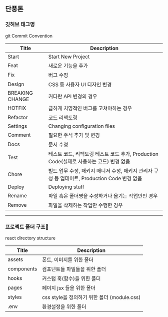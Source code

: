## 단풍톤

### 깃허브 태그명
git Commit Convention

|Title|Description|
|-|-|
|Start|Start New Project|
|Feat|새로운 기능을 추가|
|Fix|버그 수정|
|Design|CSS 등 사용자 UI 디자인 변경|
|BREAKING CHANGE|커다란 API 변경의 경우|
|HOTFIX|급하게 치명적인 버그를 고쳐야하는 경우|
|Refactor|코드 리팩토링|
|Settings|Changing configuration files|
|Comment|필요한 주석 추가 및 변경|
|Docs|문서 수정|
|Test|테스트 코드, 리펙토링 테스트 코드 추가, Production Code(실제로 사용하는 코드) 변경 없음|
|Chore|빌드 업무 수정, 패키지 매니저 수정, 패키지 관리자 구성 등 업데이트, Production Code 변경 없음|
|Deploy|Deploying stuff|
|Rename|파일 혹은 폴더명을 수정하거나 옮기는 작업만인 경우|
|Remove|파일을 삭제하는 작업만 수행한 경우|

***
  
### 프로젝트 폴더 구조👋
react directory structure

|Title|Description|
|-|-|
|assets|폰트, 이미지를 위한 폴더|
|components|컴포넌트들 파일들을 위한 폴더|
|hooks|커스텀 훅(함수)을 위한 폴더|
|pages|페이지 jsx 들을 위한 폴더|
|styles|css style을 정의하기 위한 폴더 (module.css)|
|.env|환경설정을 위한 폴더|

